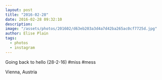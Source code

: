```yaml
---
layout: post
title: "2016-02-28"
date: 2016-02-28 09:32:10
description: 
image: "/assets/photos/201602/d63eb203a3d4a7d42ba265ac0cf7725d.jpg"
author: Elise Plain
tags: 
  - photos
  - instagram
---
```


Going back to hello (28-2-16) #miss #mess
<p></p>
Vienna, Austria